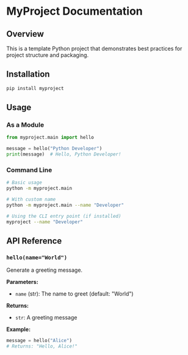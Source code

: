 # MyProject Documentation

## Overview

This is a template Python project that demonstrates best practices for project structure and packaging.

## Installation

```bash
pip install myproject
```

## Usage

### As a Module

```python
from myproject.main import hello

message = hello("Python Developer")
print(message)  # Hello, Python Developer!
```

### Command Line

```bash
# Basic usage
python -m myproject.main

# With custom name
python -m myproject.main --name "Developer"

# Using the CLI entry point (if installed)
myproject --name "Developer"
```

## API Reference

### `hello(name="World")`

Generate a greeting message.

**Parameters:**
- `name` (str): The name to greet (default: "World")

**Returns:**
- `str`: A greeting message

**Example:**
```python
message = hello("Alice")
# Returns: "Hello, Alice!"
```